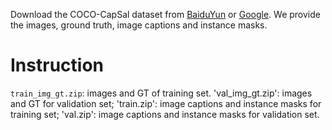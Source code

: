 Download the COCO-CapSal dataset from [BaiduYun](https://pan.baidu.com/s/1iU8A-RII7rvOG9KHz5Dysg) or [Google](). 
We provide the images, ground truth, image captions and instance masks.
# Instruction
  `train_img_gt.zip`: images and GT of training set.
    'val_img_gt.zip': images and GT for validation set;
    'train.zip': image captions and instance masks for training set;
    'val.zip': image captions and instance masks for validation set.

